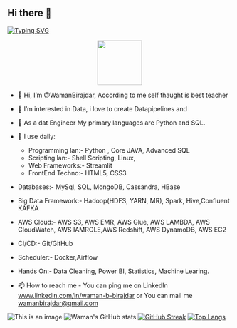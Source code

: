 ## Hi there 👋
[![Typing SVG](https://readme-typing-svg.demolab.com/?lines=I'm+Waman+Birajdar;Big+Data+and+ML+Engineer;Python+Developer)](https://git.io/typing-svg)
<div id="header" align="center">
  <img src="https://media.giphy.com/media/M9gbBd9nbDrOTu1Mqx/giphy.gif" width="100"/>
</div> 



- 👋 Hi, I’m @WamanBirajdar, According to me self thaught is best teacher
- 👀 I’m interested in Data, i love to create Datapipelines and 
- 💞️ As a dat Engineer My primary languages are Python and SQL. 
- 🌱 I use daily: 
  + Programming lan:-     Python , Core JAVA, Advanced SQL
  + Scripting lan:-       Shell Scripting, Linux, 
  + Web Frameworks:-      Streamlit
  + FrontEnd Techno:-     HTML5, CSS3
- Databases:-           MySql, SQL, MongoDB, Cassandra, HBase
- Big Data Framework:-  Hadoop(HDFS, YARN, MR), Spark, Hive,Confluent KAFKA
- AWS Cloud:-           AWS S3, AWS EMR, AWS Glue, AWS LAMBDA, AWS CloudWatch, AWS IAMROLE,AWS Redshift, AWS DynamoDB, AWS EC2 
- CI/CD:-               Git/GitHub
- Scheduler:-           Docker,Airflow
- Hands On:-            Data Cleaning, Power BI, Statistics, Machine Learing.
      
      
- 📫 How to reach me - You can ping me on 
      LinkedIn www.linkedin.com/in/waman-b-birajdar or 
      You can mail me wamanbirajdar@gmail.com

![This is an image](https://myoctocat.com/assets/images/base-octocat.svg)
![Waman's GitHub stats](https://github-readme-stats.vercel.app/api?username=wamanbirajdar&theme=dark&show_icons=true)
[![GitHub Streak](https://streak-stats.demolab.com?user=wamanbirajdar&theme=highcontrast)](https://git.io/streak-stats)
[![Top Langs](https://github-readme-stats.vercel.app/api/top-langs/?username=wamanbirajdar&langs_count=8)]([https://github.com/anuraghazra/github-readme-stats](https://github.com/WamanBirajdar/WamanBirajdar/edit/main/README))
<!---
WamanBirajdar/WamanBirajdar is a ✨ special ✨ repository because its `README.md` (this file) appears on your GitHub profile.
You can click the Preview link to take a look at your changes.
--->


